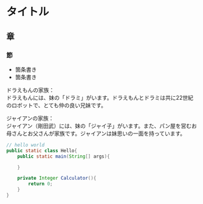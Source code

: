 # タイトル
## 章
### 節

- 箇条書き
- 箇条書き

ドラえもんの家族：  
ドラえもんには、妹の「ドラミ」がいます。ドラえもんとドラミは共に22世紀のロボットで、とても仲の良い兄妹です。

ジャイアンの家族：  
ジャイアン（剛田武）には、妹の「ジャイ子」がいます。また、パン屋を営むお母さんとお父さんが家族です。ジャイアンは妹思いの一面を持っています。

```java
// hello world
public static class Hello{
    public static main(String[] args){

    }

    private Integer Calculator(){
        return 0;
    }
}
```